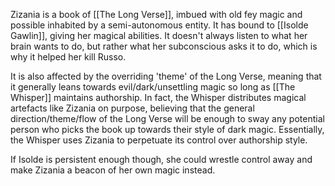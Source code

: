 Zizania is a book of [[The Long Verse]], imbued with old fey magic and possible inhabited by a semi-autonomous entity. It has bound to [[Isolde Gawlin]], giving her magical abilities. It doesn't always listen to what her brain wants to do, but rather what her subconscious asks it to do, which is why it helped her kill Russo.

It is also affected by the overriding 'theme' of the Long Verse, meaning that it generally leans towards evil/dark/unsettling magic so long as [[The Whisper]] maintains authorship. In fact, the Whisper distributes magical artefacts like Zizania on purpose, believing that the general direction/theme/flow of the Long Verse will be enough to sway any potential person who picks the book up towards their style of dark magic. Essentially, the Whisper uses Zizania to perpetuate its control over authorship style.

If Isolde is persistent enough though, she could wrestle control away and make Zizania a beacon of her own magic instead.